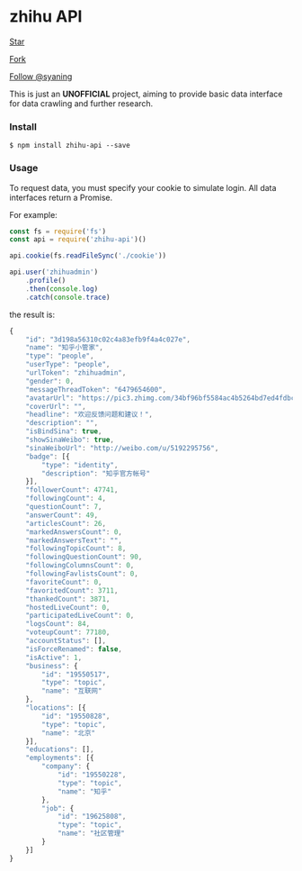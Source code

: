 # zhihu API

<a class="github-button" href="https://github.com/syaning/zhihu-api" data-icon="octicon-star" data-count-href="/syaning/zhihu-api/stargazers" data-count-api="/repos/syaning/zhihu-api#stargazers_count" data-count-aria-label="# stargazers on GitHub" aria-label="Star syaning/zhihu-api on GitHub">Star</a>

<a class="github-button" href="https://github.com/syaning/zhihu-api/fork" data-icon="octicon-repo-forked" data-count-href="/syaning/zhihu-api/network" data-count-api="/repos/syaning/zhihu-api#forks_count" data-count-aria-label="# forks on GitHub" aria-label="Fork syaning/zhihu-api on GitHub">Fork</a>

<a class="github-button" href="https://github.com/syaning" data-count-href="/syaning/followers" data-count-api="/users/syaning#followers" data-count-aria-label="# followers on GitHub" aria-label="Follow @syaning on GitHub">Follow @syaning</a>

<script async defer id="github-bjs" src="https://buttons.github.io/buttons.js"></script>

This is just an **UNOFFICIAL** project, aiming to provide basic data interface for data crawling and further research.

### Install

```
$ npm install zhihu-api --save
```

### Usage

To request data, you must specify your cookie to simulate login. All data interfaces return a Promise.

For example:

```javascript
const fs = require('fs')
const api = require('zhihu-api')()

api.cookie(fs.readFileSync('./cookie'))

api.user('zhihuadmin')
    .profile()
    .then(console.log)
    .catch(console.trace)
```

the result is:

```javascript
{
    "id": "3d198a56310c02c4a83efb9f4a4c027e",
    "name": "知乎小管家",
    "type": "people",
    "userType": "people",
    "urlToken": "zhihuadmin",
    "gender": 0,
    "messageThreadToken": "6479654600",
    "avatarUrl": "https://pic3.zhimg.com/34bf96bf5584ac4b5264bd7ed4fdbc5a_is.jpg",
    "coverUrl": "",
    "headline": "欢迎反馈问题和建议！",
    "description": "",
    "isBindSina": true,
    "showSinaWeibo": true,
    "sinaWeiboUrl": "http://weibo.com/u/5192295756",
    "badge": [{
        "type": "identity",
        "description": "知乎官方帐号"
    }],
    "followerCount": 47741,
    "followingCount": 4,
    "questionCount": 7,
    "answerCount": 49,
    "articlesCount": 26,
    "markedAnswersCount": 0,
    "markedAnswersText": "",
    "followingTopicCount": 8,
    "followingQuestionCount": 90,
    "followingColumnsCount": 0,
    "followingFavlistsCount": 0,
    "favoriteCount": 0,
    "favoritedCount": 3711,
    "thankedCount": 3871,
    "hostedLiveCount": 0,
    "participatedLiveCount": 0,
    "logsCount": 84,
    "voteupCount": 77180,
    "accountStatus": [],
    "isForceRenamed": false,
    "isActive": 1,
    "business": {
        "id": "19550517",
        "type": "topic",
        "name": "互联网"
    },
    "locations": [{
        "id": "19550828",
        "type": "topic",
        "name": "北京"
    }],
    "educations": [],
    "employments": [{
        "company": {
            "id": "19550228",
            "type": "topic",
            "name": "知乎"
        },
        "job": {
            "id": "19625808",
            "type": "topic",
            "name": "社区管理"
        }
    }]
}
```
